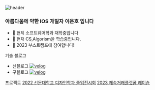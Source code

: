 ![header](https://capsule-render.vercel.app/api?type=waving&color=auto&height=300&section=header&text=아름다움에%20약한%20IOS%20개발자&fontSize=60)
### 아름다움에 약한 IOS 개발자 **이은호** 입니다
- 🔭 현제 소프트웨어학과 재학중입니다
- 🌱 현재 CS,Algorism을 학습중입니다.
- 🚀 2023 부스트캠프에 참여합니다!

기술 블로그
- 신블로그
<a href="https://velog.io/@gorma2000" target="_blank"><img alt="velog" src="https://img.shields.io/badge/-velog-20C997?&style=flat-square&logo=velog&logoColor=white"/></a>
- 구블로그
<a href="https://velog.io/@gorma00" target="_blank"><img alt="velog" src="https://img.shields.io/badge/-velog-20C997?&style=flat-square&logo=velog&logoColor=white"/></a>

프로젝트
[2022 선문대학교 디자인학과 졸업전시회](https://smd2022.com/)
[2023 쾌속거래플랫폼 레이숍](https://github.com/AsanHO/rayshop)
